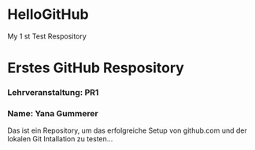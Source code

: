 # HelloGitHub
My 1 st Test Respository
# Erstes GitHub Respository
### Lehrveranstaltung: PR1
### Name: Yana Gummerer

Das ist ein Repository, um das erfolgreiche Setup von github.com und der lokalen Git Intallation zu testen...
